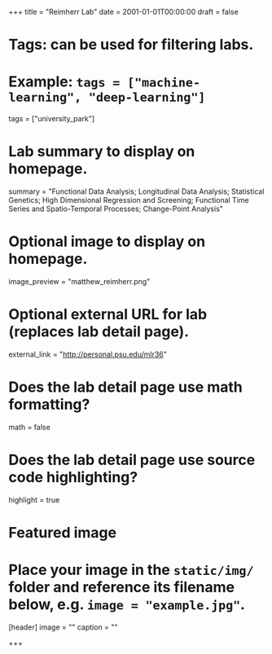 +++
title = "Reimherr Lab"
date = 2001-01-01T00:00:00
draft = false

# Tags: can be used for filtering labs.
# Example: `tags = ["machine-learning", "deep-learning"]`
tags = ["university_park"]

# Lab summary to display on homepage.
summary = "Functional Data Analysis; Longitudinal Data Analysis; Statistical Genetics; High Dimensional Regression and Screening; Functional Time Series and Spatio-Temporal Processes; Change-Point Analysis"

# Optional image to display on homepage.
image_preview = "matthew_reimherr.png"

# Optional external URL for lab (replaces lab detail page).
external_link = "http://personal.psu.edu/mlr36"

# Does the lab detail page use math formatting?
math = false

# Does the lab detail page use source code highlighting?
highlight = true

# Featured image
# Place your image in the `static/img/` folder and reference its filename below, e.g. `image = "example.jpg"`.
[header]
image = ""
caption = ""

+++
